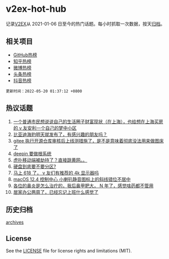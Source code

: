 # v2ex-hot-hub

 记录[V2EX](https://www.v2ex.com/)从 2021-01-06 日至今的热门话题。每小时抓取一次数据，按天[归档](archives)。
 
 ## 相关项目

- [GitHub热榜](https://github.com/snaildev/github-hot-hub)
- [知乎热榜](https://github.com/snaildev/zhihu-hot-hub)
- [微博热榜](https://github.com/snaildev/weibo-hot-hub)
- [头条热榜](https://github.com/snaildev/toutiao-hot-hub)
- [抖音热榜](https://github.com/snaildev/douyin-hot-hub)


 `更新时间：2022-05-20 01:37:12 +0800`

## 热议话题

1. [一个普通市民想说说自己的生活圈子财富现状（在上海），也给想在上海买房的 v 友安利一个自己的梦中小区](https://www.v2ex.com/t/853826)
1. [比亚迪海豹明天就发布了，有感兴趣的朋友吗？](https://www.v2ex.com/t/853870)
1. [gitee 执行开源仓库审核后上线测措施了，是不是意味着彻底没法用来做图床了](https://www.v2ex.com/t/853942)
1. [deepin 要做根系统](https://www.v2ex.com/t/853913)
1. [虎扑移动端被劫持了？直接跳黄网。。](https://www.v2ex.com/t/853925)
1. [硬盘到底要不要分区?](https://www.v2ex.com/t/853933)
1. [马上 618 了， v 友们有推荐的 4k 显示器吗](https://www.v2ex.com/t/853842)
1. [macOS 12.4 控制中心 小喇叭静音图标上的斜线错位不居中](https://www.v2ex.com/t/853864)
1. [各位的鼻炎是怎么治疗的，我后鼻甲肥大， N 年了，感觉啥药都不管用](https://www.v2ex.com/t/853880)
1. [居家办公两周了，已经忘记上班什么感觉了](https://www.v2ex.com/t/853972)

## 历史归档

[archives](archives)

## License

See the [LICENSE](LICENSE) file for license rights and limitations (MIT).
